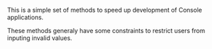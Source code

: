 This is a simple set of methods to speed up development of Console applications.

These methods generaly have some constraints to restrict users from inputing invalid values.
